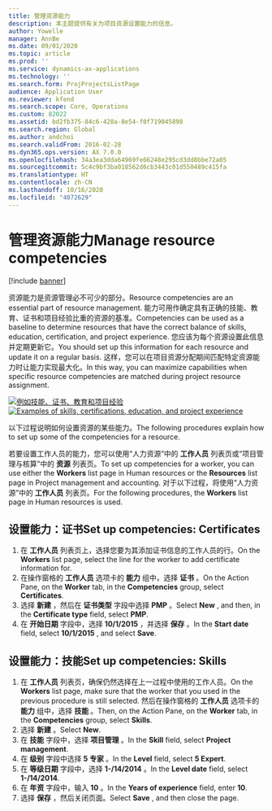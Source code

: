 ```yaml
---
title: 管理资源能力
description: 本主题提供有关为项目资源设置能力的信息。
author: Yowelle
manager: AnnBe
ms.date: 09/01/2020
ms.topic: article
ms.prod: ''
ms.service: dynamics-ax-applications
ms.technology: ''
ms.search.form: ProjProjectsListPage
audience: Application User
ms.reviewer: kfend
ms.search.scope: Core, Operations
ms.custom: 82022
ms.assetid: bd2fb375-84c6-428a-8e54-f0f719045898
ms.search.region: Global
ms.author: andchoi
ms.search.validFrom: 2016-02-28
ms.dyn365.ops.version: AX 7.0.0
ms.openlocfilehash: 34a3ea3dda64969fe66248e295cd3dd8bbe72a05
ms.sourcegitcommit: 5c4c9bf3ba018562d6cb3443c01d550489c415fa
ms.translationtype: HT
ms.contentlocale: zh-CN
ms.lasthandoff: 10/16/2020
ms.locfileid: "4072629"
---
```

# <a name="manage-resource-competencies"></a><span data-ttu-id="ab676-103">管理资源能力</span><span class="sxs-lookup"><span data-stu-id="ab676-103">Manage resource competencies</span></span>

[!include [banner](../includes/banner.md)]

<span data-ttu-id="ab676-104">资源能力是资源管理必不可少的部分。</span><span class="sxs-lookup"><span data-stu-id="ab676-104">Resource competencies are an essential part of resource management.</span></span> <span data-ttu-id="ab676-105">能力可用作确定具有正确的技能、教育、证书和项目经验比重的资源的基准。</span><span class="sxs-lookup"><span data-stu-id="ab676-105">Competencies can be used as a baseline to determine resources that have the correct balance of skills, education, certification, and project experience.</span></span> <span data-ttu-id="ab676-106">您应该为每个资源设置此信息并定期更新它。</span><span class="sxs-lookup"><span data-stu-id="ab676-106">You should set up this information for each resource and update it on a regular basis.</span></span> <span data-ttu-id="ab676-107">这样，您可以在项目资源分配期间匹配特定资源能力时让能力实现最大化。</span><span class="sxs-lookup"><span data-stu-id="ab676-107">In this way, you can maximize capabilities when specific resource competencies are matched during project resource assignment.</span></span>

<span data-ttu-id="ab676-108">[![例如技能、证书、教育和项目经验](./media/projectresourcing06-1024x383.jpg)](./media/projectresourcing06.jpg)</span><span class="sxs-lookup"><span data-stu-id="ab676-108">[![Examples of skills, certifications, education, and project experience](./media/projectresourcing06-1024x383.jpg)](./media/projectresourcing06.jpg)</span></span>

<span data-ttu-id="ab676-109">以下过程说明如何设置资源的某些能力。</span><span class="sxs-lookup"><span data-stu-id="ab676-109">The following procedures explain how to set up some of the competencies for a resource.</span></span>

<span data-ttu-id="ab676-110">若要设置工作人员的能力，您可以使用“人力资源”中的 **工作人员** 列表页或“项目管理与核算”中的 **资源** 列表页。</span><span class="sxs-lookup"><span data-stu-id="ab676-110">To set up competencies for a worker, you can use either the **Workers** list page in Human resources or the **Resources** list page in Project management and accounting.</span></span> <span data-ttu-id="ab676-111">对于以下过程，将使用“人力资源”中的 **工作人员** 列表页。</span><span class="sxs-lookup"><span data-stu-id="ab676-111">For the following procedures, the **Workers** list page in Human resources is used.</span></span>

## <a name="set-up-competencies-certificates"></a><span data-ttu-id="ab676-112">设置能力：证书</span><span class="sxs-lookup"><span data-stu-id="ab676-112">Set up competencies: Certificates</span></span>

1. <span data-ttu-id="ab676-113">在 **工作人员** 列表页上，选择您要为其添加证书信息的工作人员的行。</span><span class="sxs-lookup"><span data-stu-id="ab676-113">On the **Workers** list page, select the line for the worker to add certificate information for.</span></span>
2. <span data-ttu-id="ab676-114">在操作窗格的 **工作人员** 选项卡的 **能力** 组中，选择 **证书** 。</span><span class="sxs-lookup"><span data-stu-id="ab676-114">On the Action Pane, on the **Worker** tab, in the **Competencies** group, select **Certificates**.</span></span>
3. <span data-ttu-id="ab676-115">选择 **新建** ，然后在 **证书类型** 字段中选择 **PMP** 。</span><span class="sxs-lookup"><span data-stu-id="ab676-115">Select **New** , and then, in the **Certificate type** field, select **PMP**.</span></span>
4. <span data-ttu-id="ab676-116">在 **开始日期** 字段中，选择 **10/1/2015** ，并选择 **保存** 。</span><span class="sxs-lookup"><span data-stu-id="ab676-116">In the **Start date** field, select **10/1/2015** , and select **Save**.</span></span>

## <a name="set-up-competencies-skills"></a><span data-ttu-id="ab676-117">设置能力：技能</span><span class="sxs-lookup"><span data-stu-id="ab676-117">Set up competencies: Skills</span></span>

1. <span data-ttu-id="ab676-118">在 **工作人员** 列表页，确保仍然选择在上一过程中使用的工作人员。</span><span class="sxs-lookup"><span data-stu-id="ab676-118">On the **Workers** list page, make sure that the worker that you used in the previous procedure is still selected.</span></span> <span data-ttu-id="ab676-119">然后在操作窗格的 **工作人员** 选项卡的 **能力** 组中，选择 **技能** 。</span><span class="sxs-lookup"><span data-stu-id="ab676-119">Then, on the Action Pane, on the **Worker** tab, in the **Competencies** group, select **Skills**.</span></span>
2. <span data-ttu-id="ab676-120">选择 **新建** 。</span><span class="sxs-lookup"><span data-stu-id="ab676-120">Select **New**.</span></span>
3. <span data-ttu-id="ab676-121">在 **技能** 字段中，选择 **项目管理** 。</span><span class="sxs-lookup"><span data-stu-id="ab676-121">In the **Skill** field, select **Project management**.</span></span>
4. <span data-ttu-id="ab676-122">在 **级别** 字段中选择 **5 专家** 。</span><span class="sxs-lookup"><span data-stu-id="ab676-122">In the **Level** field, select **5 Expert**.</span></span>
5. <span data-ttu-id="ab676-123">在 **等级日期** 字段中，选择 **1-/14/2014** 。</span><span class="sxs-lookup"><span data-stu-id="ab676-123">In the **Level date** field, select **1-/14/2014**.</span></span>
6. <span data-ttu-id="ab676-124">在 **年资** 字段中，输入 **10** 。</span><span class="sxs-lookup"><span data-stu-id="ab676-124">In the **Years of experience** field, enter **10**.</span></span>
7. <span data-ttu-id="ab676-125">选择 **保存** ，然后关闭页面。</span><span class="sxs-lookup"><span data-stu-id="ab676-125">Select **Save** , and then close the page.</span></span>

